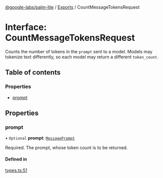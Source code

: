 [@google-labs/palm-lite](../README.md) / [Exports](../modules.md) / CountMessageTokensRequest

# Interface: CountMessageTokensRequest

Counts the number of tokens in the `prompt` sent to a model. Models may tokenize text differently, so each model may return a different `token_count`.

## Table of contents

### Properties

- [prompt](CountMessageTokensRequest.md#prompt)

## Properties

### prompt

• `Optional` **prompt**: [`MessagePrompt`](MessagePrompt.md)

Required. The prompt, whose token count is to be returned.

#### Defined in

[types.ts:51](https://github.com/Chizobaonorh/labs-prototypes/blob/2adb69f/seeds/palm-lite/src/types.ts#L51)
